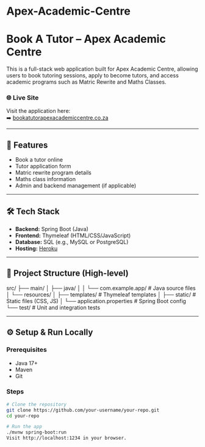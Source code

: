 # Apex-Academic-Centre

# Book A Tutor – Apex Academic Centre

This is a full-stack web application built for Apex Academic Centre, allowing users to book tutoring sessions, apply to become tutors, and access academic programs such as Matric Rewrite and Maths Classes.

### 🌐 Live Site
Visit the application here:  
➡️ [bookatutorapexacademiccentre.co.za](https://bookatutorapexacademiccentre.co.za/)

---

## 🚀 Features

- Book a tutor online
- Tutor application form
- Matric rewrite program details
- Maths class information
- Admin and backend management (if applicable)

---

## 🛠️ Tech Stack

- **Backend:** Spring Boot (Java)
- **Frontend:** Thymeleaf (HTML/CSS/JavaScript)
- **Database:** SQL (e.g., MySQL or PostgreSQL)
- **Hosting:** [Heroku](https://heroku.com)

---

## 📂 Project Structure (High-level)

src/
├── main/
│ ├── java/
│ │ └── com.example.app/ # Java source files
│ └── resources/
│ ├── templates/ # Thymeleaf templates
│ ├── static/ # Static files (CSS, JS)
│ └── application.properties # Spring Boot config
└── test/ # Unit and integration tests

---

## ⚙️ Setup & Run Locally

### Prerequisites

- Java 17+
- Maven
- Git

### Steps

```bash
# Clone the repository
git clone https://github.com/your-username/your-repo.git
cd your-repo

# Run the app
./mvnw spring-boot:run
Visit http://localhost:1234 in your browser.
